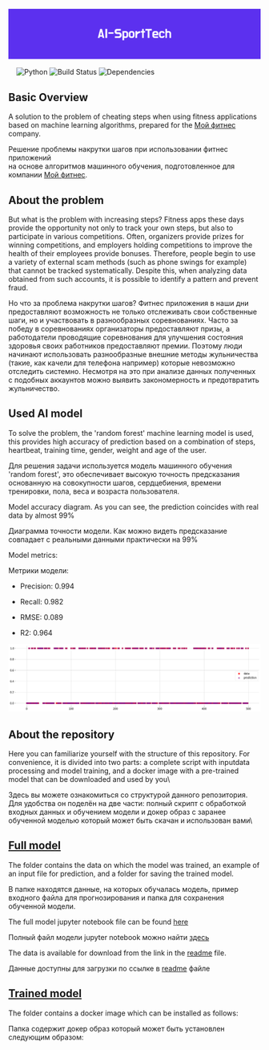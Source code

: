 <p align="center"><img src="https://github.com/StrangePineAplle/AI-SportTech/blob/main/media/AI-SportTech.png"></p>

&nbsp;&nbsp;&nbsp;
![Python](https://img.shields.io/badge/python-v3.6+-blue.svg)
![Build Status](https://travis-ci.org/anfederico/clairvoyant.svg?branch=master)
![Dependencies](https://img.shields.io/badge/dependencies-up%20to%20date-brightgreen.svg)

## Basic Overview
A solution to the problem of cheating steps when using fitness applications\
based on machine learning algorithms, prepared for the [Мой фитнес](https://xn--e1afclhdzfq.xn--p1ai/) company.

Решение проблемы накрутки шагов при использовании фитнес приложений\
на основе алгоритмов машинного обучения, подготовленное для компании [Мой фитнес](https://xn--e1afclhdzfq.xn--p1ai/).

## About the problem
But what is the problem with increasing steps? Fitness apps these days provide the opportunity not only to track your own steps, but also to participate in various competitions. Often, organizers provide prizes for winning competitions, and employers holding competitions to improve the health of their employees provide bonuses. Therefore, people begin to use a variety of external scam methods (such as phone swings for example) that cannot be tracked systematically. Despite this, when analyzing data obtained from such accounts, it is possible to identify a pattern and prevent fraud.

Но что за проблема накрутки шагов? Фитнес приложения в наши дни предоставляют возможность не только отслеживать свои собственные шаги, но и участвовать в разнообразных соревнованиях. Часто за победу в соревнованиях организаторы предоставляют призы, а работодатели проводящие соревнования для улучшения состояния здоровья своих работников предоставляют премии. Поэтому люди начинают использовать разнообразные внешние методы жульничества (такие, как качели для телефона например) которые невозможно отследить системно. Несмотря на это при анализе данных полученных с подобных аккаунтов можно выявить закономерность и предотвратить жульничество.

## Used AI model
To solve the problem, the 'random forest' machine learning model is used, this provides high accuracy of prediction based on a combination of steps, heartbeat, training time, gender, weight and age of the user.

Для решения задачи используется модель машинного обучения 'random forest', это обеспечивает высокую точность предсказания основанную на совокупности шагов, сердцебиения, времени тренировки, пола, веса и возраста пользователя.

Model accuracy diagram. As you can see, the prediction coincides with real data by almost 99%

Диаграмма точности модели. Как можно видеть предсказание совпадает с реальными данными практически на 99%

Model metrics:

Метрики модели:

- Precision: 0.994

- Recall: 0.982

- RMSE: 0.089

- R2: 0.964
<p align="center"><img src="https://github.com/StrangePineAplle/AI-SportTech/blob/main/media/perception.png"></p>

## About the repository

Here you can familiarize yourself with the structure of this repository. For convenience, it is divided into two parts: a complete script with inputdata processing and model training, and a docker image with a pre-trained model that can be downloaded and used by you\

Здесь вы можете ознакомиться со структурой данного репозитория. Для удобства он поделён на две части: полный скрипт с обработкой входных данных и обучением модели и докер образ с заранее обученной моделью который может быть скачан и использован вами\

## [Full model](https://github.com/StrangePineAplle/AI-SportTech/tree/main/fullModel)
The folder contains the data on which the model was trained, an example of an input file for prediction, and a folder for saving the trained model.

В папке находятся данные, на которых обучалась модель, пример входного файла для прогнозирования и папка для сохранения обученной модели.

The full model jupyter notebook file can be found [here](https://github.com/StrangePineAplle/AI-SportTech/blob/main/fullModel/AI_SportTech.ipynb)

Полный файл модели jupyter notebook можно найти [здесь](https://github.com/StrangePineAplle/AI-SportTech/blob/main/fullModel/AI_SportTech.ipynb)

The data is available for download from the link in the [readme](https://github.com/StrangePineAplle/AI-SportTech/tree/main/fullModel/data)  file.

Данные доступны для загрузки по ссылке в [readme](https://github.com/StrangePineAplle/AI-SportTech/tree/main/fullModel/data) файле

## [Trained model](https://github.com/StrangePineAplle/AI-SportTech/tree/main/trainedModel)
The folder contains a docker image which can be installed as follows:

Папка содержит докер образ который может быть установлен следующим образом: 
